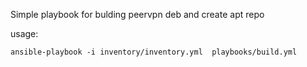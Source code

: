 Simple playbook for bulding peervpn deb and create apt repo

usage:
```
ansible-playbook -i inventory/inventory.yml  playbooks/build.yml
```